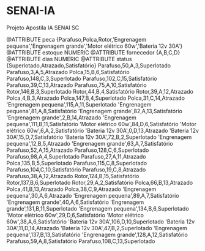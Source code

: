 # SENAI-IA
Projeto Apostila IA SENAI SC

@ATTRIBUTE peca {Parafuso,Polca,Rotor,'Engrenagem pequena','Engrenagem grande','Motor elétrico 60w','Bateria 12v 30A'}
@ATTRIBUTE estoque NUMERIC
@ATTRIBUTE fornecedor {A,B,C,D}
@ATTRIBUTE dias NUMERIC
@ATTRIBUTE status {Superlotado,Atrazado,Satisfatório}
Parafuso,50,A,3,Superlotado
Parafuso,3,A,5,Atrazado
Polca,15,B,6,Satisfatório
Parafuso,148,C,3,Superlotado
Parafuso,102,C,15,Satisfatório
Parafuso,39,C,13,Atrazado
Parafuso,75,A,10,Satisfatório
Rotor,146,B,3,Superlotado
Rotor,44,B,4,Satisfatório
Rotor,39,A,12,Atrazado
Polca,4,B,3,Atrazado
Polca,147,B,4,Superlotado
Polca,31,C,14,Atrazado
'Engrenagem pequena',115,A,11,Superlotado
'Engrenagem pequena',81,A,8,Satisfatório
'Engrenagem grande',82,A,13,Satisfatório
'Engrenagem grande',2,B,14,Atrazado
'Engrenagem pequena',111,B,11,Satisfatório
'Motor elétrico 60w',84,D,6,Satisfatório
'Motor elétrico 60w',6,A,2,Satisfatório
'Bateria 12v 30A',0,D,13,Atrazado
'Bateria 12v 30A',15,D,7,Satisfatório
'Bateria 12v 30A',72,B,2,Superlotado
'Engrenagem pequena',12,B,5,Atrazado
'Engrenagem grande',63,A,7,Satisfatório
Parafuso,52,A,15,Atrazado
Parafuso,128,C,6,Superlotado
Parafuso,98,A,4,Superlotado
Parafuso,27,A,11,Atrazado
Polca,135,B,5,Superlotado
Parafuso,115,C,8,Superlotado
Parafuso,104,C,10,Satisfatório
Parafuso,19,C,8,Atrazado
Parafuso,38,A,12,Atrazado
Rotor,124,B,15,Satisfatório
Rotor,137,B,6,Superlotado
Rotor,29,A,2,Satisfatório
Polca,66,B,13,Atrazado
Polca,41,B,13,Atrazado
Polca,38,C,9,Atrazado
'Engrenagem pequena',30,A,6,Atrazado
'Engrenagem pequena',89,A,7,Satisfatório
'Engrenagem grande',40,A,6,Satisfatório
'Engrenagem grande',131,B,11,Superlotado
'Engrenagem pequena',134,B,6,Superlotado
'Motor elétrico 60w',29,D,6,Satisfatório
'Motor elétrico 60w',38,A,6,Satisfatório
'Bateria 12v 30A',106,D,10,Superlotado
'Bateria 12v 30A',11,D,14,Atrazado
'Bateria 12v 30A',47,B,2,Superlotado
'Engrenagem pequena',137,B,13,Satisfatório
'Engrenagem grande',128,A,12,Satisfatório
Parafuso,59,A,8,Satisfatório
Parafuso,108,C,13,Superlotado
